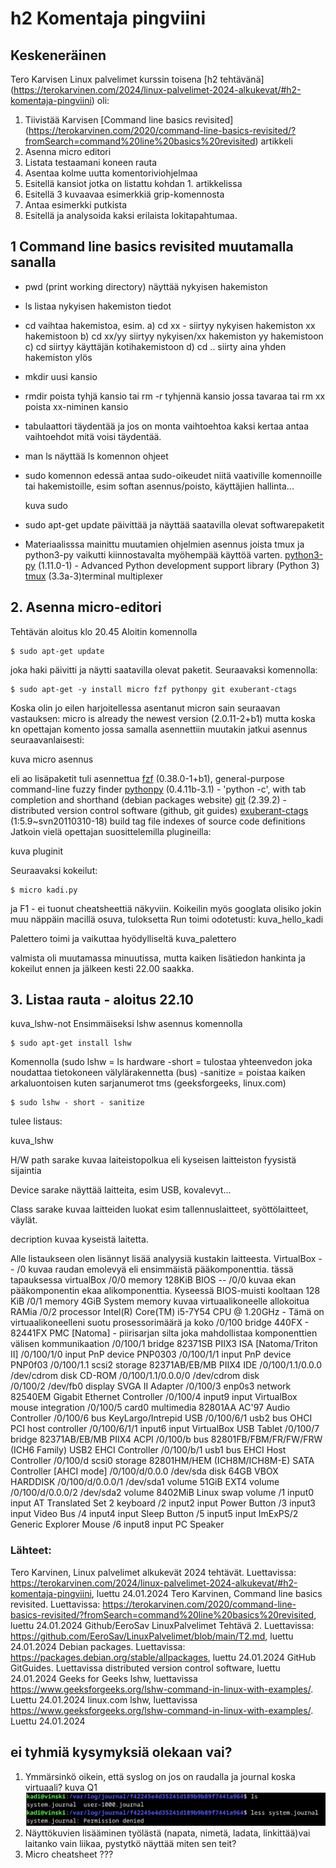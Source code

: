 # h2 Komentaja pingviini

## Keskeneräinen 

Tero Karvisen Linux palvelimet kurssin toisena [h2 tehtävänä] (https://terokarvinen.com/2024/linux-palvelimet-2024-alkukevat/#h2-komentaja-pingviini) oli:
  1. Tiivistää Karvisen [Command line basics revisited] (https://terokarvinen.com/2020/command-line-basics-revisited/?fromSearch=command%20line%20basics%20revisited) artikkeli
  2. Asenna micro editori
  3. Listata testaamani koneen rauta
  4. Asentaa kolme uutta komentoriviohjelmaa
  5. Esitellä kansiot jotka on listattu kohdan 1. artikkelissa
  6. Esitellä 3 kuvaavaa esimerkkiä grip-komennosta
  7. Antaa esimerkki putkista
  8. Esitellä ja analysoida kaksi erilaista lokitapahtumaa.

## 1 Command line basics revisited muutamalla sanalla

- pwd (print working directory) näyttää nykyisen hakemiston 
- ls listaa nykyisen hakemiston tiedot
- cd vaihtaa hakemistoa, esim.
    a) cd xx - siirtyy nykyisen hakemiston xx hakemistoon
    b) cd xx/yy siirtyy nykyisen/xx hakemiston yy hakemistoon
    c) cd siirtyy käyttäjän kotihakemistoon
    d) cd .. siirty aina yhden hakemiston ylös
- mkdir uusi kansio
- rmdir poista tyhjä kansio tai rm -r tyhjennä kansio jossa tavaraa tai rm xx poista xx-niminen kansio
- tabulaattori täydentää ja jos on monta vaihtoehtoa kaksi kertaa antaa vaihtoehdot mitä voisi täydentää.
- man ls näyttää ls komennon ohjeet
- sudo komennon edessä antaa sudo-oikeudet niitä vaativille komennoille tai hakemistoille, esim softan asennus/poisto, käyttäjien hallinta...
  
    kuva sudo
  
- sudo apt-get update päivittää ja näyttää saatavilla olevat softwarepaketit
- Materiaalisssa mainittu muutamien ohjelmien asennus joista tmux ja python3-py vaikutti kiinnostavalta myöhempää käyttöä varten.
    [python3-py](https://packages.debian.org/stable/python3-py) (1.11.0-1) - Advanced Python development support library (Python 3)
    [tmux](https://packages.debian.org/stable/tmux) (3.3a-3)terminal multiplexer

## 2. Asenna micro-editori
Tehtävän aloitus klo 20.45
Aloitin komennolla
    
    $ sudo apt-get update
joka haki päivitti ja näytti saatavilla olevat paketit. Seuraavaksi komennolla:
    
    $ sudo apt-get -y install micro fzf pythonpy git exuberant-ctags
Koska olin jo eilen harjoitellessa asentanut micron sain seuraavan vastauksen:
    micro is already the newest version (2.0.11-2+b1)
mutta koska kn opettajan komento jossa samalla asennettiin muutakin jatkui asennus seuraavanlaisesti:

  kuva micro asennus

eli ao lisäpaketit tuli asennettua
[fzf](https://packages.debian.org/stable/fzf) (0.38.0-1+b1), general-purpose command-line fuzzy finder
[pythonpy](https://packages.debian.org/stable/pythonpy) (0.4.11b-3.1) - 'python -c', with tab completion and shorthand (debian packages website)
[git](https://github.com/git-guides/install-git) (2.39.2) - distributed version control software (github, git guides)
[exuberant-ctags](https://packages.debian.org/stable/exuberant-ctags) (1:5.9~svn20110310-18) build tag file indexes of source code definitions
Jatkoin vielä opettajan suosittelemilla plugineilla:

   kuva pluginit

Seuraavaksi kokeilut:
    
    $ micro kadi.py 
  ja F1 - ei tuonut cheatsheettiä näkyviin. Koikeilin myös googlata olisiko jokin muu näppäin macillä osuva, tuloksetta
  Run toimi odotetusti:
    kuva_hello_kadi

  Palettero toimi ja vaikuttaa hyödylliseltä
    kuva_palettero
      
valmista oli muutamassa minuutissa, mutta kaiken lisätiedon hankinta ja kokeilut ennen ja jälkeen kesti 22.00 saakka.

## 3. Listaa rauta - aloitus 22.10

kuva_lshw-not
Ensimmäiseksi lshw asennus komennolla

    $ sudo apt-get install lshw
Komennolla (sudo lshw = ls hardware -short = tulostaa yhteenvedon joka noudattaa tietokoneen välylärakennetta (bus) -sanitize = poistaa kaiken arkaluontoisen kuten sarjanumerot tms (geeksforgeeks, linux.com)

    $ sudo lshw - short - sanitize
  
tulee listaus:

kuva_lshw

H/W path sarake kuvaa laiteistopolkua eli kyseisen laitteiston fyysistä sijaintia 

Device sarake näyttää laitteita, esim USB, kovalevyt...

Class sarake kuvaa laitteiden luokat esim tallennuslaitteet, syöttölaitteet, väylät.

decription kuvaa kyseistä laitetta.

Alle listaukseen olen lisännyt lisää analyysiä kustakin laitteesta.
VirtualBox  -- /0 kuvaa raudan emolevyä eli ensimmäistä pääkomponenttia. tässä tapauksessa virtualBox 
/0/0                            memory      128KiB BIOS -- /0/0 kuvaa ekan pääkomponentin ekaa alikomponenttia. Kyseessä BIOS-muisti kooltaan                                                128 KiB
/0/1                            memory      4GiB System memory kuvaa virtuaalikoneelle allokoitua RAMia
/0/2                            processor   Intel(R) Core(TM) i5-7Y54 CPU @ 1.20GHz - Tämä on virtuaalikoneelleni suotu prosessorimäärä ja koko
/0/100                          bridge      440FX - 82441FX PMC [Natoma] - piirisarjan silta joka mahdollistaa komponenttien välisen                                                         kommunikaation
/0/100/1                        bridge      82371SB PIIX3 ISA [Natoma/Triton II]
/0/100/1/0                      input       PnP device PNP0303
/0/100/1/1                      input       PnP device PNP0f03
/0/100/1.1          scsi2       storage     82371AB/EB/MB PIIX4 IDE
/0/100/1.1/0.0.0    /dev/cdrom  disk        CD-ROM
/0/100/1.1/0.0.0/0  /dev/cdrom  disk        
/0/100/2            /dev/fb0    display     SVGA II Adapter
/0/100/3            enp0s3      network     82540EM Gigabit Ethernet Controller
/0/100/4            input9      input       VirtualBox mouse integration
/0/100/5            card0       multimedia  82801AA AC'97 Audio Controller
/0/100/6                        bus         KeyLargo/Intrepid USB
/0/100/6/1          usb2        bus         OHCI PCI host controller
/0/100/6/1/1        input6      input       VirtualBox USB Tablet
/0/100/7                        bridge      82371AB/EB/MB PIIX4 ACPI
/0/100/b                        bus         82801FB/FBM/FR/FW/FRW (ICH6 Family) USB2 EHCI Controller
/0/100/b/1          usb1        bus         EHCI Host Controller
/0/100/d            scsi0       storage     82801HM/HEM (ICH8M/ICH8M-E) SATA Controller [AHCI mode]
/0/100/d/0.0.0      /dev/sda    disk        64GB VBOX HARDDISK
/0/100/d/0.0.0/1    /dev/sda1   volume      51GiB EXT4 volume
/0/100/d/0.0.0/2    /dev/sda2   volume      8402MiB Linux swap volume
/1                  input0      input       AT Translated Set 2 keyboard
/2                  input2      input       Power Button
/3                  input3      input       Video Bus
/4                  input4      input       Sleep Button
/5                  input5      input       ImExPS/2 Generic Explorer Mouse
/6                  input8      input       PC Speaker






### Lähteet:
Tero Karvinen, Linux palvelimet alkukevät 2024 tehtävät. Luettavissa: https://terokarvinen.com/2024/linux-palvelimet-2024-alkukevat/#h2-komentaja-pingviini, luettu 24.01.2024
Tero Karvinen, Command line basics revisited. Luettavissa: https://terokarvinen.com/2020/command-line-basics-revisited/?fromSearch=command%20line%20basics%20revisited, luettu 24.01.2024
Github/EeroSav LinuxPalvelimet Tehtävä 2. Luettavissa: https://github.com/EeroSav/LinuxPalvelimet/blob/main/T2.md, luettu 24.01.2024
Debian packages. Luettavissa: https://packages.debian.org/stable/allpackages, luettu 24.01.2024
GitHub GitGuides. Luettavissa distributed version control software, luettu 24.01.2024
Geeks for Geeks lshw, luettavissa https://www.geeksforgeeks.org/lshw-command-in-linux-with-examples/. Luettu 24.01.2024
linux.com lshw, luettavissa https://www.geeksforgeeks.org/lshw-command-in-linux-with-examples/. Luettu 24.01.2024

## ei tyhmiä kysymyksiä olekaan vai?
1. Ymmärsinkö oikein, että syslog on jos on raudalla ja journal koska virtuaali?
   kuva Q1
   ![](https://github.com/syjaka/Linux-Palvelimet-2024/blob/main/images/system_journal.png)
2. Näyttökuvien lisääminen työlästä (napata, nimetä, ladata, linkittää)vai laitanko vain liikaa, pystytkö näyttää miten sen teit?
3. Micro cheatsheet ???
